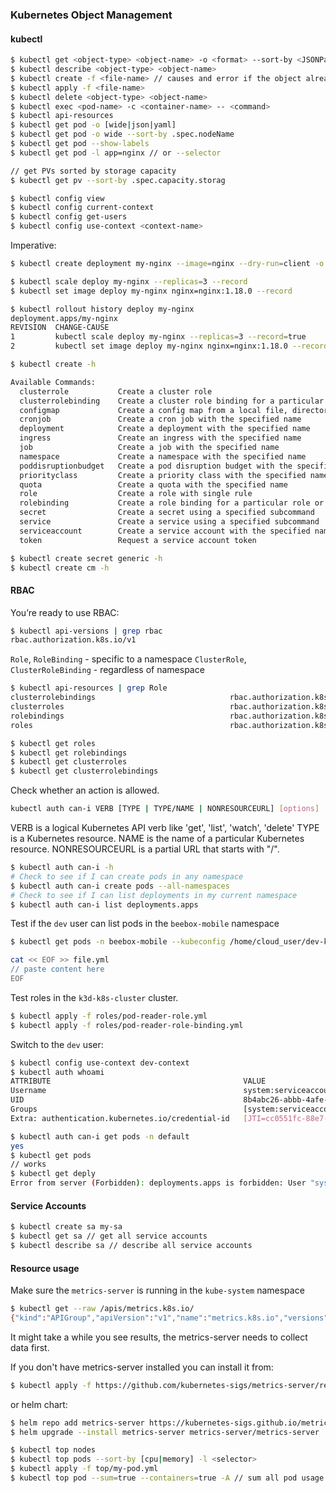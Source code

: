### Kubernetes Object Management

#### kubectl

```bash
$ kubectl get <object-type> <object-name> -o <format> --sort-by <JSONPath> --selector <selector>
$ kubectl describe <object-type> <object-name>
$ kubectl create -f <file-name> // causes and error if the object already exists
$ kubectl apply -f <file-name>
$ kubectl delete <object-type> <object-name>
$ kubectl exec <pod-name> -c <container-name> -- <command>
$ kubectl api-resources
$ kubectl get pod -o [wide|json|yaml]
$ kubectl get pod -o wide --sort-by .spec.nodeName
$ kubectl get pod --show-labels
$ kubectl get pod -l app=nginx // or --selector

// get PVs sorted by storage capacity
$ kubectl get pv --sort-by .spec.capacity.storag
```

```bash
$ kubectl config view
$ kubectl config current-context
$ kubectl config get-users 
$ kubectl config use-context <context-name>
```

Imperative:

```bash
$ kubectl create deployment my-nginx --image=nginx --dry-run=client -o yaml

$ kubectl scale deploy my-nginx --replicas=3 --record
$ kubectl set image deploy my-nginx nginx=nginx:1.18.0 --record

$ kubectl rollout history deploy my-nginx
deployment.apps/my-nginx
REVISION  CHANGE-CAUSE
1         kubectl scale deploy my-nginx --replicas=3 --record=true
2         kubectl set image deploy my-nginx nginx=nginx:1.18.0 --record=true 
```

```bash
$ kubectl create -h 

Available Commands:
  clusterrole           Create a cluster role
  clusterrolebinding    Create a cluster role binding for a particular cluster role
  configmap             Create a config map from a local file, directory or literal value
  cronjob               Create a cron job with the specified name
  deployment            Create a deployment with the specified name
  ingress               Create an ingress with the specified name
  job                   Create a job with the specified name
  namespace             Create a namespace with the specified name
  poddisruptionbudget   Create a pod disruption budget with the specified name
  priorityclass         Create a priority class with the specified name
  quota                 Create a quota with the specified name
  role                  Create a role with single rule
  rolebinding           Create a role binding for a particular role or cluster role
  secret                Create a secret using a specified subcommand
  service               Create a service using a specified subcommand
  serviceaccount        Create a service account with the specified name
  token                 Request a service account token
```

```bash
$ kubectl create secret generic -h
$ kubectl create cm -h
```

#### RBAC

You’re ready to use RBAC:

```bash
$ kubectl api-versions | grep rbac
rbac.authorization.k8s.io/v1
```

`Role`, `RoleBinding` - specific to a namespace
`ClusterRole`, `ClusterRoleBinding` - regardless of namespace

```bash
$ kubectl api-resources | grep Role
clusterrolebindings                              rbac.authorization.k8s.io/v1      false        ClusterRoleBinding
clusterroles                                     rbac.authorization.k8s.io/v1      false        ClusterRole
rolebindings                                     rbac.authorization.k8s.io/v1      true         RoleBinding
roles                                            rbac.authorization.k8s.io/v1      true         Role

$ kubectl get roles
$ kubectl get rolebindings
$ kubectl get clusterroles
$ kubectl get clusterrolebindings
```

Check whether an action is allowed.

```bash
kubectl auth can-i VERB [TYPE | TYPE/NAME | NONRESOURCEURL] [options]
```

VERB is a logical Kubernetes API verb like 'get', 'list', 'watch', 'delete'
TYPE is a Kubernetes resource. NAME is the name of a particular Kubernetes resource.
NONRESOURCEURL is a partial URL that starts with "/".

```bash
$ kubectl auth can-i -h 
# Check to see if I can create pods in any namespace
$ kubectl auth can-i create pods --all-namespaces 
# Check to see if I can list deployments in my current namespace
$ kubectl auth can-i list deployments.apps
```

Test if the `dev` user can list pods in the `beebox-mobile` namespace
```bash
$ kubectl get pods -n beebox-mobile --kubeconfig /home/cloud_user/dev-k8s-config
```

```bash
cat << EOF >> file.yml
// paste content here
EOF
```

Test roles in the `k3d-k8s-cluster` cluster.

```bash
$ kubectl apply -f roles/pod-reader-role.yml
$ kubectl apply -f roles/pod-reader-role-binding.yml
```

Switch to the `dev` user:

```bash
$ kubectl config use-context dev-context
$ kubectl auth whoami
ATTRIBUTE                                           VALUE
Username                                            system:serviceaccount:default:dev
UID                                                 8b4abc26-abbb-4afe-b6e7-1e8e53ef8960
Groups                                              [system:serviceaccounts system:serviceaccounts:default system:authenticated]
Extra: authentication.kubernetes.io/credential-id   [JTI=cc0551fc-88e7-464f-a935-ebb46a527b40]

$ kubectl auth can-i get pods -n default
yes 
$ kubectl get pods
// works
$ kubectl get deply
Error from server (Forbidden): deployments.apps is forbidden: User "system:serviceaccount:default:dev" cannot list resource "deployments" in API group "apps" in the namespace "default" 
```

#### Service Accounts

```bash
$ kubectl create sa my-sa
$ kubectl get sa // get all service accounts
$ kubectl describe sa // describe all service accounts
```

#### Resource usage

Make sure the `metrics-server` is running in the `kube-system` namespace

```bash
$ kubectl get --raw /apis/metrics.k8s.io/
{"kind":"APIGroup","apiVersion":"v1","name":"metrics.k8s.io","versions":[{"groupVersion":"metrics.k8s.io/v1beta1","version":"v1beta1"}],"preferredVersion":{"groupVersion":"metrics.k8s.io/v1beta1","version":"v1beta1"}}
```

It might take a while you see results, the metrics-server needs to collect data first.

If you don't have metrics-server installed you can install it from:

```bash
$ kubectl apply -f https://github.com/kubernetes-sigs/metrics-server/releases/latest/download/components.yaml
```
or helm chart:

```bash
$ helm repo add metrics-server https://kubernetes-sigs.github.io/metrics-server/
$ helm upgrade --install metrics-server metrics-server/metrics-server
```

```bash
$ kubectl top nodes 
$ kubectl top pods --sort-by [cpu|memory] -l <selector>
$ kubectl apply -f top/my-pod.yml
$ kubectl top pod --sum=true --containers=true -A // sum all pod usage across all namespaces
```
